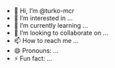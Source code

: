 - 👋 Hi, I’m @turko-mcr
- 👀 I’m interested in ...
- 🌱 I’m currently learning ...
- 💞️ I’m looking to collaborate on ...
- 📫 How to reach me ...
- 😄 Pronouns: ...
- ⚡ Fun fact: ...

<!---
turko-mcr/turko-mcr is a ✨ special ✨ repository because its `README.md` (this file) appears on your GitHub profile.
You can click the Preview link to take a look at your changes.
--->
